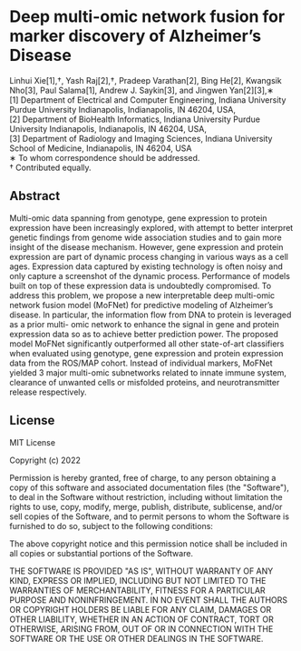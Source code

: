 # Deep multi-omic network fusion for marker discovery of Alzheimer’s Disease
Linhui Xie[1],†, Yash Raj[2],†, Pradeep Varathan[2], Bing He[2], Kwangsik Nho[3],
Paul Salama[1], Andrew J. Saykin[3], and Jingwen Yan[2][3],∗ <br/>
[1] Department of Electrical and Computer Engineering, Indiana University Purdue University Indianapolis, Indianapolis, IN 46204, USA, <br/>
[2] Department of BioHealth Informatics, Indiana University Purdue University Indianapolis, Indianapolis, IN 46204, USA,<br/>
[3] Department of Radiology and Imaging Sciences, Indiana University School of Medicine, Indianapolis, IN 46204, USA <br/>
∗ To whom correspondence should be addressed.<br/>
† Contributed equally.

## Abstract

Multi-omic data spanning from genotype, gene expression to protein expression have been
increasingly explored, with attempt to better interpret genetic findings from genome wide association
studies and to gain more insight of the disease mechanism. However, gene expression and protein
expression are part of dynamic process changing in various ways as a cell ages. Expression data captured
by existing technology is often noisy and only capture a screenshot of the dynamic process. Performance
of models built on top of these expression data is undoubtedly compromised. To address this problem, we
propose a new interpretable deep multi-omic network fusion model (MoFNet) for predictive modeling of
Alzheimer’s disease. In particular, the information flow from DNA to protein is leveraged as a prior multi-
omic network to enhance the signal in gene and protein expression data so as to achieve better prediction
power. The proposed model MoFNet significantly outperformed all other state-of-art classifiers when
evaluated using genotype, gene expression and protein expression data from the ROS/MAP cohort.
Instead of individual markers, MoFNet yielded 3 major multi-omic subnetworks related to innate immune
system, clearance of unwanted cells or misfolded proteins, and neurotransmitter release respectively.

                 

## License
MIT License

Copyright (c) 2022

Permission is hereby granted, free of charge, to any person obtaining a copy
of this software and associated documentation files (the "Software"), to deal
in the Software without restriction, including without limitation the rights
to use, copy, modify, merge, publish, distribute, sublicense, and/or sell
copies of the Software, and to permit persons to whom the Software is
furnished to do so, subject to the following conditions:

The above copyright notice and this permission notice shall be included in all
copies or substantial portions of the Software.

THE SOFTWARE IS PROVIDED "AS IS", WITHOUT WARRANTY OF ANY KIND, EXPRESS OR
IMPLIED, INCLUDING BUT NOT LIMITED TO THE WARRANTIES OF MERCHANTABILITY,
FITNESS FOR A PARTICULAR PURPOSE AND NONINFRINGEMENT. IN NO EVENT SHALL THE
AUTHORS OR COPYRIGHT HOLDERS BE LIABLE FOR ANY CLAIM, DAMAGES OR OTHER
LIABILITY, WHETHER IN AN ACTION OF CONTRACT, TORT OR OTHERWISE, ARISING FROM,
OUT OF OR IN CONNECTION WITH THE SOFTWARE OR THE USE OR OTHER DEALINGS IN THE
SOFTWARE.
